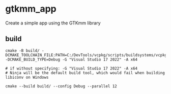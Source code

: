 # gtkmm_app

Create a simple app using the GTKmm library

## build

```[]
cmake -B build/ -DCMAKE_TOOLCHAIN_FILE:PATH=C:/DevTools/vcpkg/scripts/buildsystems/vcpkg.cmake -DCMAKE_BUILD_TYPE=Debug -G "Visual Studio 17 2022" -A x64

# if without specifying: -G "Visual Studio 17 2022" -A x64
# Ninja will be the default build tool, which would fail when building libiconv on Windows

cmake --build build/ --config Debug --parallel 12
```
